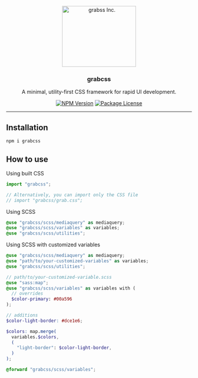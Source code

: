 <p align="center">
  <a href="https://www.grabss.co.jp/">
    <img src="https://www.grabss.co.jp/wp-content/themes/grabss-theme02/dist/images/logomark-grabss.svg" alt="grabss Inc." width="200" height="165">
  </a>
</p>

<h3 align="center">grabcss</h3>

<p align="center">
  A minimal, utility-first CSS framework for rapid UI development.
</p>

<p align="center">
  <a href="https://www.npmjs.com/package/grabcss" target="_blank"><img src="https://img.shields.io/npm/v/grabcss.svg" alt="NPM Version" /></a>
  <a href="https://www.npmjs.com/package/grabcss" target="_blank"><img src="https://img.shields.io/npm/l/grabcss.svg" alt="Package License" /></a>
</p>

---

## Installation

```console
npm i grabcss
```

## How to use

Using built CSS

```js
import "grabcss";

// Alternatively, you can import only the CSS file
// import "grabcss/grab.css";
```

Using SCSS

```scss
@use "grabcss/scss/mediaquery" as mediaquery;
@use "grabcss/scss/variables" as variables;
@use "grabcss/scss/utilities";
```

Using SCSS with customized variables

```scss
@use "grabcss/scss/mediaquery" as mediaquery;
@use "path/to/your-customized-variables" as variables;
@use "grabcss/scss/utilities";
```

```scss
// path/to/your-customized-variable.scss
@use "sass:map";
@use "grabcss/scss/variables" as variables with (
  // overrides
  $color-primary: #00a596
);

// additions
$color-light-border: #dce1e6;

$colors: map.merge(
  variables.$colors,
  (
    "light-border": $color-light-border,
  )
);

@forward "grabcss/scss/variables";
```
